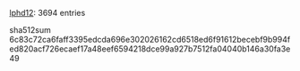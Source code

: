[lphd12](https://github.com/lphd12): 3694 entries

sha512sum 6c83c72ca6faff3395edcda696e302026162cd6518ed6f91612becebf9b994fed820acf726ecaef17a48eef6594218dce99a927b7512fa04040b146a30fa3e49
